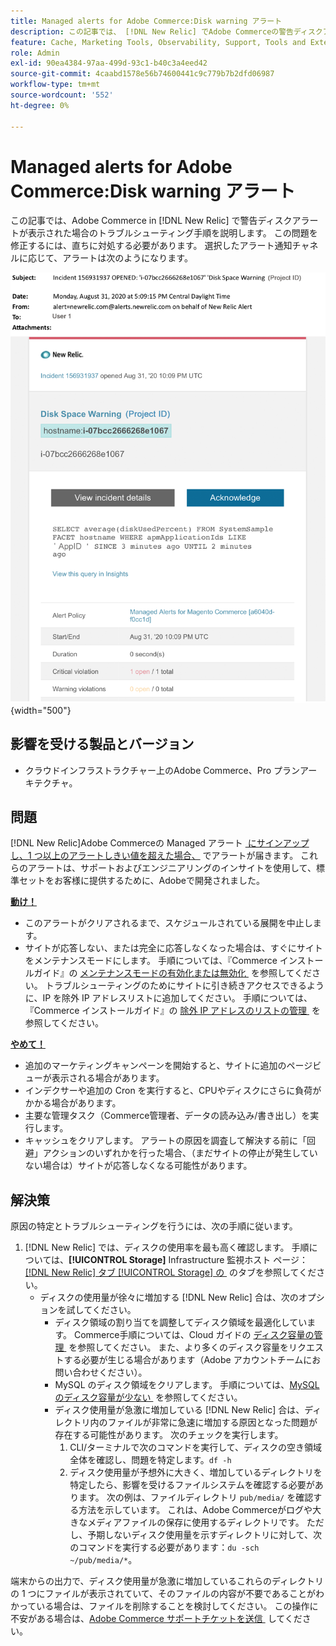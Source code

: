 ```yaml
---
title: Managed alerts for Adobe Commerce:Disk warning アラート
description: この記事では、 [!DNL New Relic] でAdobe Commerceの警告ディスクアラートを受け取った場合のトラブルシューティング手順を説明します。 この問題を修正するには、直ちに対処する必要があります。
feature: Cache, Marketing Tools, Observability, Support, Tools and External Services
role: Admin
exl-id: 90ea4384-97aa-499d-93c1-b40c3a4eed42
source-git-commit: 4caabd1578e56b74600441c9c779b7b2dfd06987
workflow-type: tm+mt
source-wordcount: '552'
ht-degree: 0%

---
```


# Managed alerts for Adobe Commerce:Disk warning アラート

この記事では、Adobe Commerce in [!DNL New Relic] で警告ディスクアラートが表示された場合のトラブルシューティング手順を説明します。 この問題を修正するには、直ちに対処する必要があります。 選択したアラート通知チャネルに応じて、アラートは次のようになります。

![&#x200B; ストレージの使用状況のしきい値を超えていることを示すディスク容量警告アラート通知 &#x200B;](../../assets/managed-alerts/disk-warning-magento-managed.png){width="500"}

## 影響を受ける製品とバージョン

* クラウドインフラストラクチャー上のAdobe Commerce、Pro プランアーキテクチャ。

## 問題

[!DNL New Relic]Adobe Commerceの Managed アラート [&#x200B; にサインアップし、1 つ以上のアラートしきい値を超えた場合、](managed-alerts-for-magento-commerce.md) でアラートが届きます。 これらのアラートは、サポートおよびエンジニアリングのインサイトを使用して、標準セットをお客様に提供するために、Adobeで開発されました。

<u> **動け！**</u>

* このアラートがクリアされるまで、スケジュールされている展開を中止します。
* サイトが応答しない、または完全に応答しなくなった場合は、すぐにサイトをメンテナンスモードにします。 手順については、『Commerce インストールガイド』の [&#x200B; メンテナンスモードの有効化または無効化 &#x200B;](https://experienceleague.adobe.com/en/docs/commerce-operations/installation-guide/tutorials/maintenance-mode) を参照してください。 トラブルシューティングのためにサイトに引き続きアクセスできるように、IP を除外 IP アドレスリストに追加してください。 手順については、『Commerce インストールガイド』の [&#x200B; 除外 IP アドレスのリストの管理 &#x200B;](https://experienceleague.adobe.com/en/docs/commerce-operations/installation-guide/tutorials/maintenance-mode#maintain-the-list-of-exempt-ip-addresses) を参照してください。

<u> **やめて！**</u>

* 追加のマーケティングキャンペーンを開始すると、サイトに追加のページビューが表示される場合があります。
* インデクサーや追加の Cron を実行すると、CPUやディスクにさらに負荷がかかる場合があります。
* 主要な管理タスク（Commerce管理者、データの読み込み/書き出し）を実行します。
* キャッシュをクリアします。 アラートの原因を調査して解決する前に「回避」アクションのいずれかを行った場合、（まだサイトの停止が発生していない場合は）サイトが応答しなくなる可能性があります。

## 解決策

原因の特定とトラブルシューティングを行うには、次の手順に従います。

1. [!DNL New Relic] では、ディスクの使用率を最も高く確認します。 手順については、**[!UICONTROL Storage]** Infrastructure 監視ホスト ページ：[[!DNL New Relic]  タブ [!UICONTROL Storage] の &#x200B;](https://docs.newrelic.com/docs/infrastructure/infrastructure-data/infrastructure-ui-pages/infra-hosts-ui-page/#storage) のタブを参照してください。
   * ディスクの使用量が徐々に増加する [!DNL New Relic] 合は、次のオプションを試してください。
      * ディスク領域の割り当てを調整してディスク領域を最適化しています。 Commerce手順については、Cloud ガイドの [&#x200B; ディスク容量の管理 &#x200B;](https://experienceleague.adobe.com/en/docs/commerce-on-cloud/user-guide/develop/storage/manage-disk-space) を参照してください。 また、より多くのディスク容量をリクエストする必要が生じる場合があります（Adobe アカウントチームにお問い合わせください）。
      * MySQL のディスク領域をクリアします。 手順については、[MySQL のディスク容量が少ない &#x200B;](https://experienceleague.adobe.com/en/docs/commerce-knowledge-base/kb/troubleshooting/database/mysql-disk-space-is-low-on-magento-commerce-cloud) を参照してください。
      * ディスク使用量が急激に増加している [!DNL New Relic] 合は、ディレクトリ内のファイルが非常に急速に増加する原因となった問題が存在する可能性があります。 次のチェックを実行します。
         1. CLI/ターミナルで次のコマンドを実行して、ディスクの空き領域全体を確認し、問題を特定します。`df -h`
         1. ディスク使用量が予想外に大きく、増加しているディレクトリを特定したら、影響を受けるファイルシステムを確認する必要があります。 次の例は、ファイルディレクトリ `pub/media/` を確認する方法を示しています。 これは、Adobe Commerceがログや大きなメディアファイルの保存に使用するディレクトリです。 ただし、予期しないディスク使用量を示すディレクトリに対して、次のコマンドを実行する必要があります：`du -sch ~/pub/media/*`。

端末からの出力で、ディスク使用量が急激に増加しているこれらのディレクトリの 1 つにファイルが表示されていて、そのファイルの内容が不要であることがわかっている場合は、ファイルを削除することを検討してください。 この操作に不安がある場合は、[Adobe Commerce サポートチケットを送信 &#x200B;](https://experienceleague.adobe.com/en/docs/commerce-knowledge-base/kb/help-center-guide/magento-help-center-user-guide#support-case) してください。
